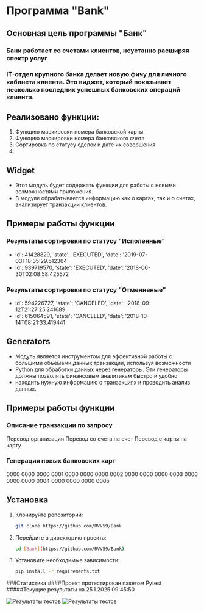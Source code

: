 # Программа "Bank"

## Основная цель программы "Банк"
### Банк работает со счетами клиентов, неустанно расширяя спектр услуг
### IT-отдел крупного банка делает новую фичу для личного кабинета клиента. Это виджет, который показывает несколько последних успешных банковских операций клиента. 

## Реализовано функции:
1. Функцию маскировки номера банковской карты 
2. Функцию маскировки номера банковского счета
3. Сортировка по статусу сделок и дате их совершения
4. 

## Widget
* Этот модуль будет содержать функции для работы с новыми возможностями приложения.
* В модуле обрабатывается информацию как о картах, так и о счетах, анализирует транзакции клиентов.

## Примеры работы функции
### Результаты сортировки по статусу "Исполенные"
+ id': 41428829, 'state': 'EXECUTED', 'date': '2019-07-03T18:35:29.512364
+ id': 939719570, 'state': 'EXECUTED', 'date': '2018-06-30T02:08:58.425572


### Результаты сортировки по статусу "Отменненые"
+ id': 594226727, 'state': 'CANCELED', 'date': '2018-09-12T21:27:25.241689
+ id': 615064591, 'state': 'CANCELED', 'date': '2018-10-14T08:21:33.419441

## Generators
* Модуль является инструментом для эффективной работы с большими объемами данных транзакций, используя возможности 
* Python для обработки данных через генераторы. Эти генераторы должны позволять финансовым аналитикам быстро и удобно
* находить нужную информацию о транзакциях и проводить анализ данных.


## Примеры работы функции
### Описание транзакции по запросу
Перевод организации
Перевод со счета на счет
Перевод с карты на карту

### Генерация новых банковских карт
0000 0000 0000 0001
0000 0000 0000 0002
0000 0000 0000 0003
0000 0000 0000 0004
0000 0000 0000 0005

## Установка

1. Клонируйте репозиторий:
   ```bash
   git clone https://github.com/RVV59/Bank
   ```
2. Перейдите в директорию проекта:
   ```bash
   cd [Bank](https://github.com/RVV59/Bank)
   ```
3. Установите необходимые зависимости:
   ```bash
   pip install -r requirements.txt
   ```
 
###Статистика
####Проект протестирован пакетом Pytest
#####Текущие результаты на 25.1.2025 09:45:50

![Результаты тестов](https://disk.yandex.ru/i/i9B8q3ST5gs9BA)
![Результаты тестов](https://disk.yandex.ru/i/bejPsXHN2RAt_g)

